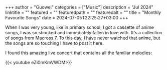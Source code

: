 +++
author = "Guowei"
categories = ["Music"]
description = "Jul 2024"
linktitle = ""
featured = ""
featuredpath = ""
featuredalt = ""
title = "Monthly Favourite Songs"
date = 2024-07-05T22:25:27+03:00
+++

When I was very young, like in primary school, I got a cassette of anime songs, I was so shocked and immediately fallen in love with. It's a collection of songs from Macross 7. To this day, I have never watched that anime, but the songs are so touching I have to post it here.

I found this amazing live concert that contains all the familiar melodies:

{{< youtube  eZi0mKmVWDM>}}
